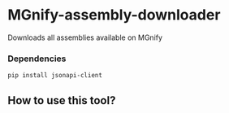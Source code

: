# MGnify-assembly-downloader
Downloads all assemblies available on MGnify



###  Dependencies 

```
pip install jsonapi-client
```
## How to use this tool?
